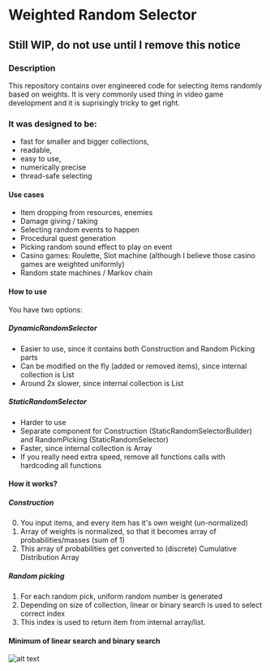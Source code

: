 # Weighted Random Selector

## Still WIP, do not use until I remove this notice

### Description

This repository contains over engineered code for selecting items randomly based on weights.
It is very commonly used thing in video game development and it is suprisingly tricky to get right.

### It was designed to be:

* fast for smaller and bigger collections, 
* readable,
* easy to use, 
* numerically precise
* thread-safe selecting

#### Use cases

* Item dropping from resources, enemies
* Damage giving / taking
* Selecting random events to happen
* Procedural quest generation
* Picking random sound effect to play on event
* Casino games: Roulette, Slot machine (although I believe those casino games are weighted uniformly)
* Random state machines / Markov chain

#### How to use

You have two options:

##### DynamicRandomSelector
* Easier to use, since it contains both Construction and Random Picking parts
* Can be modified on the fly (added or removed items), since internal collection is List
* Around 2x slower, since internal collection is List

##### StaticRandomSelector
* Harder to use
* Separate component for Construction (StaticRandomSelectorBuilder) and RandomPicking (StaticRandomSelector)
* Faster, since internal collection is Array
* If you really need extra speed, remove all functions calls with hardcoding all functions

#### How it works?

##### Construction

0. You input items, and every item has it's own weight (un-normalized)
1. Array of weights is normalized, so that it becomes array of probabilities/masses (sum of 1)
2. This array of probabilities get converted to (discrete) Cumulative Distribution Array

##### Random picking

1. For each random pick, uniform random number is generated
2. Depending on size of collection, linear or binary search is used to select correct index
3. This index is used to return item from internal array/list. 

#### Minimum of linear search and binary search
![alt text](https://raw.githubusercontent.com/viliwonka/WeightedRandomSelector/master/Documentation/Complexity.png "Optimized search time")

